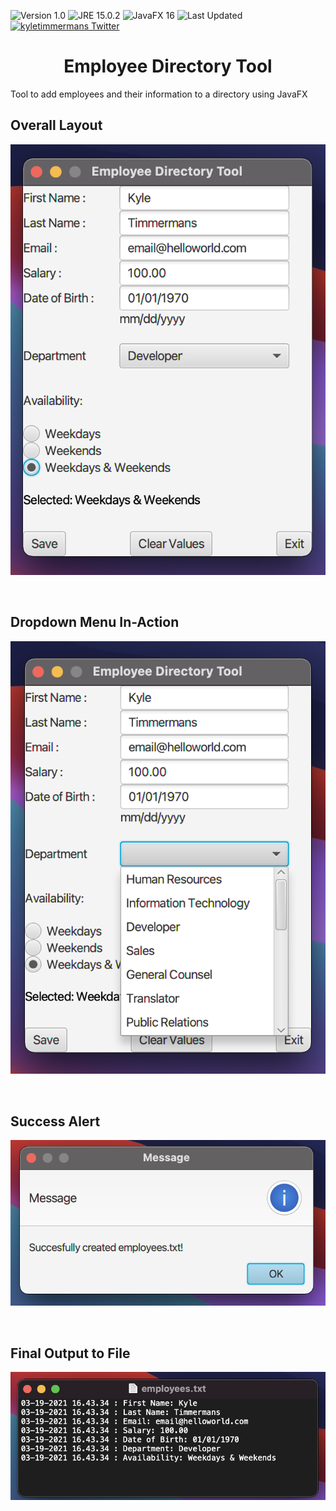 ![Version 1.0](https://img.shields.io/badge/version-v1.0-orange.svg)
![JRE 15.0.2](https://img.shields.io/badge/JRE-15.0.2-9f5f14.svg)
![JavaFX 16](https://img.shields.io/badge/JavaFX-16-a13cc9.svg)
![Last Updated](https://img.shields.io/github/last-commit/kyletimmermans/employee-directory-tool?color=success)
[![kyletimmermans Twitter](http://img.shields.io/twitter/url/http/shields.io.svg?style=social&label=Follow)](https://twitter.com/kyletimmermans)

# <div align="center">Employee Directory Tool</div>

Tool to add employees and their information to a directory using JavaFX 

## Overall Layout
<p align="center">
  <img src="https://github.com/kyletimmermans/employee-directory-tool/blob/master/media/overall.png?raw=true" alt="Overall Layout"/>
</p>

</br>

## Dropdown Menu In-Action
<p align="center">
  <img src="https://github.com/kyletimmermans/employee-directory-tool/blob/master/media/dropdown.png?raw=true" alt="Dropdown Menu"/>
</p>

</br>

## Success Alert
<p align="center">
  <img src="https://github.com/kyletimmermans/employee-directory-tool/blob/master/media/alert.png?raw=true" alt="Success Alert"/>
</p>

</br>

## Final Output to File
<p align="center">
  <img src="https://github.com/kyletimmermans/employee-directory-tool/blob/master/media/output.png?raw=true" alt="Final Output to File"/>
</p>
